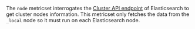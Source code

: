 The `node` metricset interrogates the [Cluster API endpoint](https://www.elastic.co/docs/api/doc/elasticsearch/operation/operation-nodes-info) of Elasticsearch to get cluster nodes information. This metricset only fetches the data from the `_local` node so it must run on each Elasticsearch node.
